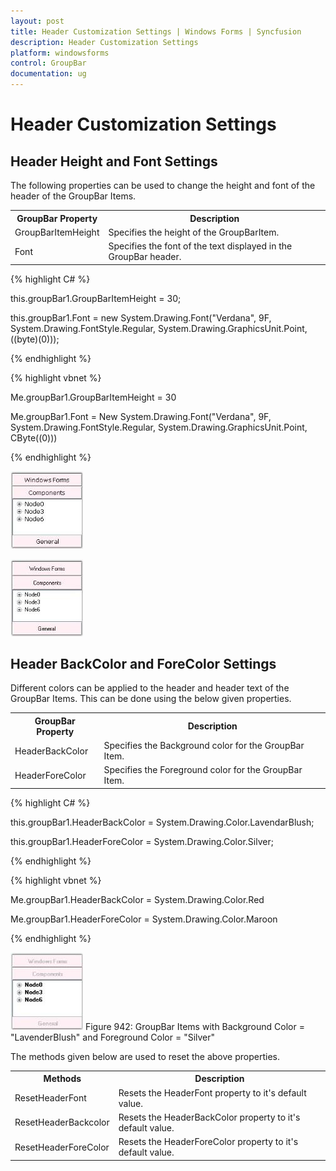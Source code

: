 ```yaml
---
layout: post
title: Header Customization Settings | Windows Forms | Syncfusion
description: Header Customization Settings
platform: windowsforms
control: GroupBar
documentation: ug
---
```

# Header Customization Settings

## Header Height and Font Settings

The following properties can be used to change the height and font of the header of the GroupBar Items.


<table>
<tr>
<th>
GroupBar Property</th><th>
Description</th></tr>
<tr>
<td>
GroupBarItemHeight</td><td>
Specifies the height of the GroupBarItem.</td></tr>
<tr>
<td>
Font</td><td>
Specifies the font of the text displayed in the GroupBar header.</td></tr>
</table>


{% highlight C# %}  

this.groupBar1.GroupBarItemHeight = 30;

this.groupBar1.Font = new System.Drawing.Font("Verdana", 9F, System.Drawing.FontStyle.Regular, System.Drawing.GraphicsUnit.Point, ((byte)(0)));

{% endhighlight %}



{% highlight vbnet %} 

Me.groupBar1.GroupBarItemHeight = 30 

Me.groupBar1.Font = New System.Drawing.Font("Verdana", 9F, System.Drawing.FontStyle.Regular, System.Drawing.GraphicsUnit.Point, CByte((0))) 

{% endhighlight %}



![](Overview_images/Overview_img29.jpeg) 



 ![](Overview_images/Overview_img30.jpeg)



## Header BackColor and ForeColor Settings

Different colors can be applied to the header and header text of the GroupBar Items. This can be done using the below given properties.



<table>
<tr>
<th>
GroupBar Property</th><th>
Description</th></tr>
<tr>
<td>
HeaderBackColor</td><td>
Specifies the Background color for the GroupBar Item.</td></tr>
<tr>
<td>
HeaderForeColor</td><td>
Specifies the Foreground color for the GroupBar Item.</td></tr>
</table>


{% highlight C# %}  

this.groupBar1.HeaderBackColor = System.Drawing.Color.LavendarBlush;

this.groupBar1.HeaderForeColor = System.Drawing.Color.Silver;

{% endhighlight %}


{% highlight vbnet %} 

Me.groupBar1.HeaderBackColor = System.Drawing.Color.Red

Me.groupBar1.HeaderForeColor = System.Drawing.Color.Maroon

{% endhighlight %}

 ![](Overview_images/Overview_img31.jpeg) 
Figure 942: GroupBar Items with Background Color = "LavenderBlush" and Foreground Color = "Silver"

The methods given below are used to reset the above properties.



<table>
<tr>
<th>
Methods</th><th>
Description</th></tr>
<tr>
<td>
ResetHeaderFont</td><td>
Resets the HeaderFont property to it's default value.</td></tr>
<tr>
<td>
ResetHeaderBackcolor</td><td>
Resets the HeaderBackColor property to it's default value.</td></tr>
<tr>
<td>
ResetHeaderForeColor</td><td>
Resets the HeaderForeColor property to it's default value.</td></tr>
</table>